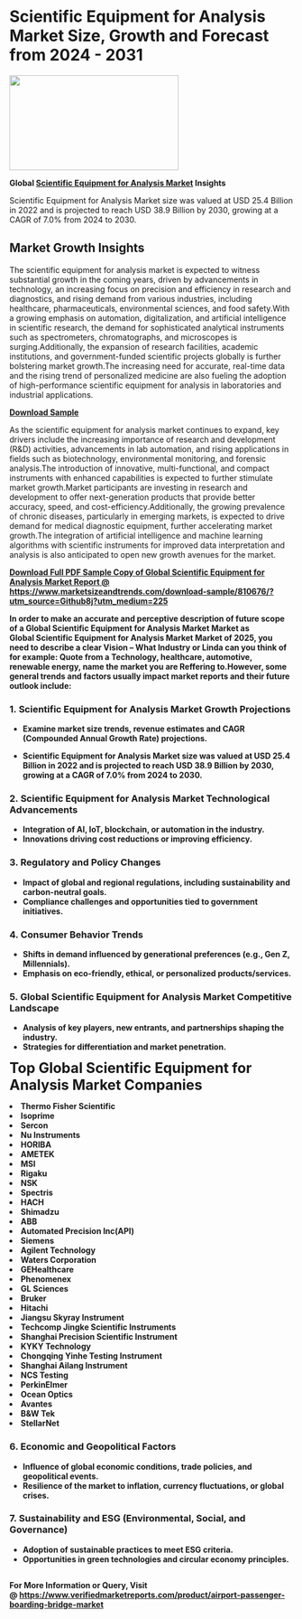 <H1>Scientific Equipment for Analysis Market Size, Growth and Forecast from 2024 - 2031</H1><img class="aligncenter size-medium wp-image-584254" src="https://thirdeyenews.in/wp-content/uploads/2024/09/Global-Market-Research-300x168.jpeg" alt="" width="300" height="168" /><p><strong>Global&nbsp;<a href="https://www.marketsizeandtrends.com/download-sample/810676/?utm_source=Github8j?utm_medium=225">Scientific Equipment for Analysis Market</a> Insights</strong></p><p>Scientific Equipment for Analysis Market size was valued at USD 25.4 Billion in 2022 and is projected to reach USD 38.9 Billion by 2030, growing at a CAGR of 7.0% from 2024 to 2030.</p><p><h2>Market Growth Insights</h2> <p>The scientific equipment for analysis market is expected to witness substantial growth in the coming years, driven by advancements in technology, an increasing focus on precision and efficiency in research and diagnostics, and rising demand from various industries, including healthcare, pharmaceuticals, environmental sciences, and food safety.With a growing emphasis on automation, digitalization, and artificial intelligence in scientific research, the demand for sophisticated analytical instruments such as spectrometers, chromatographs, and microscopes is surging.Additionally, the expansion of research facilities, academic institutions, and government-funded scientific projects globally is further bolstering market growth.The increasing need for accurate, real-time data and the rising trend of personalized medicine are also fueling the adoption of high-performance scientific equipment for analysis in laboratories and industrial applications.</p> <p><strong><a href="#">Download Sample</a></strong></p> <p>As the scientific equipment for analysis market continues to expand, key drivers include the increasing importance of research and development (R&D) activities, advancements in lab automation, and rising applications in fields such as biotechnology, environmental monitoring, and forensic analysis.The introduction of innovative, multi-functional, and compact instruments with enhanced capabilities is expected to further stimulate market growth.Market participants are investing in research and development to offer next-generation products that provide better accuracy, speed, and cost-efficiency.Additionally, the growing prevalence of chronic diseases, particularly in emerging markets, is expected to drive demand for medical diagnostic equipment, further accelerating market growth.The integration of artificial intelligence and machine learning algorithms with scientific instruments for improved data interpretation and analysis is also anticipated to open new growth avenues for the market.</p> <p><strong><a href="#"></p><p><span class=""><strong>Download Full PDF Sample Copy of Global Scientific Equipment for Analysis Market Report</strong> @ <a href="https://www.marketsizeandtrends.com/download-sample/810676/?utm_source=Github8j?utm_medium=225" target="_blank">https://www.marketsizeandtrends.com/download-sample/810676/?utm_source=Github8j?utm_medium=225</a></span></p><p>In order to make an accurate and perceptive description of future scope of a Global&nbsp;Scientific Equipment for Analysis Market Market as Global&nbsp;Scientific Equipment for Analysis Market Market of 2025, you need to describe a clear Vision &ndash; What Industry or Linda can you think of for example: Quote from a Technology, healthcare, automotive, renewable energy, name the market you are Reffering to.However, some general trends and factors usually impact market reports and their future outlook include:</p><h3>1.&nbsp;<strong>Scientific Equipment for Analysis Market Growth Projections</strong></h3><ul><li>Examine market size trends, revenue estimates and CAGR (Compounded Annual Growth Rate) projections.</li><li><p>Scientific Equipment for Analysis Market size was valued at USD 25.4 Billion in 2022 and is projected to reach USD 38.9 Billion by 2030, growing at a CAGR of 7.0% from 2024 to 2030.</p></li></ul><h3>2.&nbsp;<strong>Scientific Equipment for Analysis Market Technological Advancements</strong></h3><ul><li>Integration of AI, IoT, blockchain, or automation in the industry.</li><li>Innovations driving cost reductions or improving efficiency.</li></ul><h3>3.&nbsp;<strong>Regulatory and Policy Changes</strong></h3><ul><li>Impact of global and regional regulations, including sustainability and carbon-neutral goals.</li><li>Compliance challenges and opportunities tied to government initiatives.</li></ul><h3>4.&nbsp;<strong>Consumer Behavior Trends</strong></h3><ul><li>Shifts in demand influenced by generational preferences (e.g., Gen Z, Millennials).</li><li>Emphasis on eco-friendly, ethical, or personalized products/services.</li></ul><h3>5.&nbsp;<strong>Global Scientific Equipment for Analysis Market Competitive Landscape</strong></h3><ul><li>Analysis of key players, new entrants, and partnerships shaping the industry.</li><li>Strategies for differentiation and market penetration.</li></ul><p data-pm-slice="1 1 []"><span style="color: inherit; font-family: inherit; font-size: 25px;">Top Global Scientific Equipment for Analysis Market Companies</span></p><div class="" data-test-id=""><p><li>Thermo Fisher Scientific</li><li> Isoprime</li><li> Sercon</li><li> Nu Instruments</li><li> HORIBA</li><li> AMETEK</li><li> MSI</li><li> Rigaku</li><li> NSK</li><li> Spectris</li><li> HACH</li><li> Shimadzu</li><li> ABB</li><li> Automated Precision Inc(API)</li><li> Siemens</li><li> Agilent Technology</li><li> Waters Corporation</li><li> GEHealthcare</li><li> Phenomenex</li><li> GL Sciences</li><li> Bruker</li><li> Hitachi</li><li> Jiangsu Skyray Instrument</li><li> Techcomp Jingke Scientific Instruments</li><li> Shanghai Precision Scientific Instrument</li><li> KYKY Technology</li><li> Chongqing Yinhe Testing Instrument</li><li> Shanghai Ailang Instrument</li><li> NCS Testing</li><li> PerkinElmer</li><li> Ocean Optics</li><li> Avantes</li><li> B&W Tek</li><li> StellarNet</li></p></div><h3>6.&nbsp;<strong>Economic and Geopolitical Factors</strong></h3><ul><li>Influence of global economic conditions, trade policies, and geopolitical events.</li><li>Resilience of the market to inflation, currency fluctuations, or global crises.</li></ul><h3>7.&nbsp;<strong>Sustainability and ESG (Environmental, Social, and Governance)</strong></h3><ul><li>Adoption of sustainable practices to meet ESG criteria.</li><li>Opportunities in green technologies and circular economy principles.</li></ul><h2><strong style="font-size: 14px;">For More Information or Query, Visit @&nbsp;</strong><a style="background-color: #ffffff; font-size: 14px;" href="https://www.marketsizeandtrends.com/report/scientific-equipment-for-analysis-market/" target="_blank">https://www.verifiedmarketreports.com/product/airport-passenger-boarding-bridge-market</a></h2>